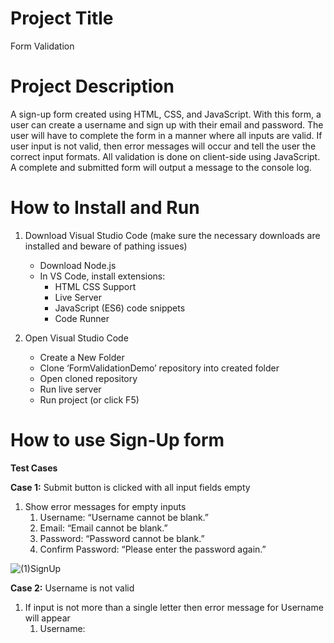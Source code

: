 # Project Title
Form Validation 

# Project Description
A sign-up form created using HTML, CSS, and JavaScript. With this form, a user can create a username and sign up with their email and password. 
The user will have to complete the form in a manner where all inputs are valid. If user input is not valid, then error messages will occur and 
tell the user the correct input formats. All validation is done on client-side using JavaScript. A complete and submitted form will output a 
message to the console log. 

# How to Install and Run 
1.	Download Visual Studio Code (make sure the necessary downloads are installed and beware of pathing issues) 
    * Download Node.js
    * In VS Code, install extensions:
      * HTML CSS Support
      * Live Server 
      * JavaScript (ES6) code snippets 
      * Code Runner 
        
2.	Open Visual Studio Code 
    * Create a New Folder 
    * Clone ‘FormValidationDemo’ repository into created folder  
    * Open cloned repository 
    * Run live server 
    * Run project (or click F5) 

# How to use Sign-Up form 
**Test Cases**

**Case 1:** Submit button is clicked with all input fields empty 

1. Show error messages for empty inputs 
    1. Username: “Username cannot be blank.” 
    2. Email: “Email cannot be blank.”
    3. Password: “Password cannot be blank.”
    4. Confirm Password: “Please enter the password again.” 
    
 ![(1)SignUp](https://user-images.githubusercontent.com/34176263/227669194-24923acb-289b-4bdb-9519-430a2c22a4c4.PNG)
 
 **Case 2:** Username is not valid 
 
 1. If input is not more than a single letter then error message for Username will appear 
    1. Username: 
            

